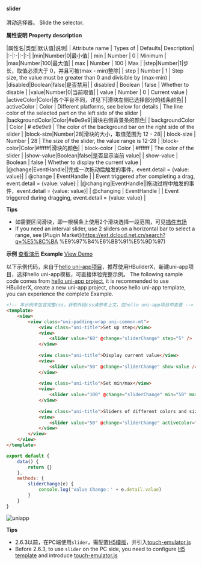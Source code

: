 #### slider

滑动选择器。
Slide the selector.

**属性说明**
**Property description**

|属性名|类型|默认值|说明|
| Attribute name  | Types of    | Defaults| Description|
|:-|:-|:-|:-|
|min|Number|0|最小值|
| min             | Number      | 0                                          | Minimum                                                      |
|max|Number|100|最大值|
| max             | Number      | 100                                        | Max                                                          |
|step|Number|1|步长，取值必须大于 0，并且可被(max - min)整除|
| step            | Number      | 1                                          | Step size, the value must be greater than 0 and divisible by (max-min) |
|disabled|Boolean|false|是否禁用|
| disabled        | Boolean     | false                                      | Whether to disable                                           |
|value|Number|0|当前取值|
| value           | Number      | 0                                          | Current value                                                |
|activeColor|Color|各个平台不同，详见下|滑块左侧已选择部分的线条颜色|
| activeColor     | Color       | Different platforms, see below for details | The line color of the selected part on the left side of the slider |
|backgroundColor|Color|#e9e9e9|滑块右侧背景条的颜色|
| backgroundColor | Color       | # e9e9e9                                   | The color of the background bar on the right side of the slider |
|block-size|Number|28|滑块的大小，取值范围为 12 - 28|
| block-size      | Number      | 28                                         | The size of the slider, the value range is 12-28             |
|block-color|Color|#ffffff|滑块的颜色|
| block-color     | Color       | #ffffff                                    | The color of the slider                                      |
|show-value|Boolean|false|是否显示当前 value|
| show-value      | Boolean     | false                                      | Whether to display the current value                         |
|@change|EventHandle||完成一次拖动后触发的事件，event.detail = {value: value}|
| @change         | EventHandle |                                            | Event triggered after completing a drag, event.detail = {value: value} |
|@changing|EventHandle||拖动过程中触发的事件，event.detail = {value: value}|
| @changing       | EventHandle |                                            | Event triggered during dragging, event.detail = {value: value} |

<!-- |color|Color|#e9e9e9|背景条的颜色（请使用 backgroundColor）|-->
<!-- |color|Color|#e9e9e9|The color of the background bar (please use backgroundColor)|-->
<!-- |selected-color|Color|#1aad19|已选择的颜色（请使用 activeColor）| -->
<!-- |selected-color|Color|#1aad19|Selected color (please use activeColor)| -->
**Tips**

- 如需要区间滑块，即一根横条上使用2个滑块选择一段范围，可见[插件市场](https://ext.dcloud.net.cn/search?q=%E5%8C%BA%E9%97%B4%E6%BB%91%E5%9D%97)
- If you need an interval slider, use 2 sliders on a horizontal bar to select a range, see [Plugin Market](https://ext.dcloud.net.cn/search?q=%E5%8C%BA %E9%97%B4%E6%BB%91%E5%9D%97)

**示例** [查看演示](https://hellouniapp.dcloud.net.cn/pages/component/slider/slider)
 **Example** [View Demo](https://hellouniapp.dcloud.net.cn/pages/component/slider/slider)
 
以下示例代码，来自于[hello uni-app项目](https://github.com/dcloudio/hello-uniapp)，推荐使用HBuilderX，新建uni-app项目，选择hello uni-app模板，可直接体验完整示例。
The following sample code comes from [hello uni-app project](https://github.com/dcloudio/hello-uniapp), it is recommended to use HBuilderX, create a new uni-app project, choose hello uni-app template, you can experience the complete Example.
```html
<!-- 本示例未包含完整css，获取外链css请参考上文，在hello uni-app项目中查看 -->
<template>
    <view>
        <view class="uni-padding-wrap uni-common-mt">
			<view class="uni-title">Set up step</view>
			<view>
				<slider value="60" @change="sliderChange" step="5" />
			</view>
			
			<view class="uni-title">Display current value</view>
			<view>
				<slider value="50" @change="sliderChange" show-value />
			</view>
            
			<view class="uni-title">Set min/max</view>
			<view>
				<slider value="100" @change="sliderChange" min="50" max="200" show-value />
			</view>
			
			<view class="uni-title">Sliders of different colors and sizes</view>
			<view>
				<slider value="50" @change="sliderChange" activeColor="#FFCC33" backgroundColor="#000000" block-color="#8A6DE9" block-size="20" />
			</view>
        </view>
    </view>
</template>
```
 
```javascript
export default {
    data() {
        return {}
    },
    methods: {
        sliderChange(e) {
            console.log('value Change：' + e.detail.value)
        }
    }
}

```
 
![uniapp](https://bjetxgzv.cdn.bspapp.com/VKCEYUGU-uni-app-doc/96daf000-4f2f-11eb-b997-9918a5dda011.png)


**Tips**
- 2.6.3以前，在PC端使用`slider`，需配置[H5模版](https://uniapp.dcloud.io/collocation/manifest?id=h5-template)，并引入[touch-emulator.js](https://github.com/dcloudio/touchemulator)
- Before 2.6.3, to use `slider` on the PC side, you need to configure [H5 template](https://uniapp.dcloud.io/collocation/manifest?id=h5-template) and introduce [touch-emulator.js ](https://github.com/dcloudio/touchemulator)
